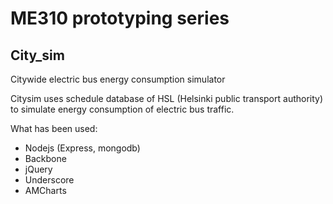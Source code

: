 # ME310 prototyping series
## City_sim
Citywide electric bus energy consumption simulator

Citysim uses schedule database of HSL (Helsinki public transport authority) to simulate energy consumption of electric bus traffic.

What has been used:
* Nodejs (Express, mongodb)
* Backbone
* jQuery
* Underscore
* AMCharts
